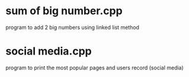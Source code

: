 # sum of big number.cpp
program to add 2 big numbers using linked list method

# social media.cpp
program to print the most popular pages and users record (social media)
